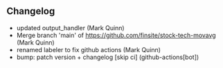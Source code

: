 ## Changelog

- updated output_handler (Mark Quinn)
- Merge branch 'main' of https://github.com/finsite/stock-tech-movavg (Mark Quinn)
- renamed labeler to fix github actions (Mark Quinn)
- bump: patch version + changelog [skip ci] (github-actions[bot])
